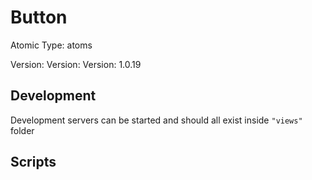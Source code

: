 # Button

Atomic Type: atoms

Version: Version: Version: 1.0.19






## Development

Development servers can be started and should all exist inside `"views"` folder

## Scripts
